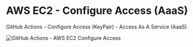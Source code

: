 # AWS EC2 - Configure Access (AaaS)
GitHub Actions - Configure Access (KeyPair) - Access As A Service (AaaS)

![GitHub Actions - AWS EC2 Configure Access](https://github.com/emvaldes/configure-access/workflows/GitHub%20Actions%20-%20AWS%20EC2%20Configure%20Access/badge.svg)
